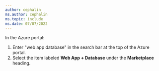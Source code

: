 ```yaml
---
author: cephalin
ms.author: cephalin
ms.topic: include
ms.date: 07/07/2022
---
```

In the Azure portal:

   1. Enter "web app database" in the search bar at the top of the Azure portal.
   1. Select the item labeled **Web App + Database** under the **Marketplace** heading.
